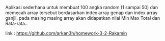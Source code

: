 Aplikasi sederhana untuk membuat 100 angka random (1 sampai 50) dan memecah array tersebut berdasarkan index array genap dan index array ganjil. pada masing masing array akan didapatkan nilai Min Max Total dan Rata-rata..

link : https://github.com/arkan3h/homework-3-2-Rakamin